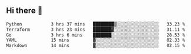 ## Hi there 👋

<!--
**whirlun/whirlun** is a ✨ _special_ ✨ repository because its `README.md` (this file) appears on your GitHub profile.

Here are some ideas to get you started:

- 🔭 I’m currently working on ...
- 🌱 I’m currently learning ...
- 👯 I’m looking to collaborate on ...
- 🤔 I’m looking for help with ...
- 💬 Ask me about ...
- 📫 How to reach me: ...
- 😄 Pronouns: ...
- ⚡ Fun fact: ...
-->
<!--START_SECTION:waka-->

```txt
Python           3 hrs 37 mins   ████████▒░░░░░░░░░░░░░░░░   33.23 %
Terraform        3 hrs 23 mins   ███████▓░░░░░░░░░░░░░░░░░   31.11 %
Go               3 hrs 6 mins    ███████░░░░░░░░░░░░░░░░░░   28.53 %
YAML             15 mins         ▓░░░░░░░░░░░░░░░░░░░░░░░░   02.33 %
Markdown         14 mins         ▓░░░░░░░░░░░░░░░░░░░░░░░░   02.15 %
```

<!--END_SECTION:waka-->
